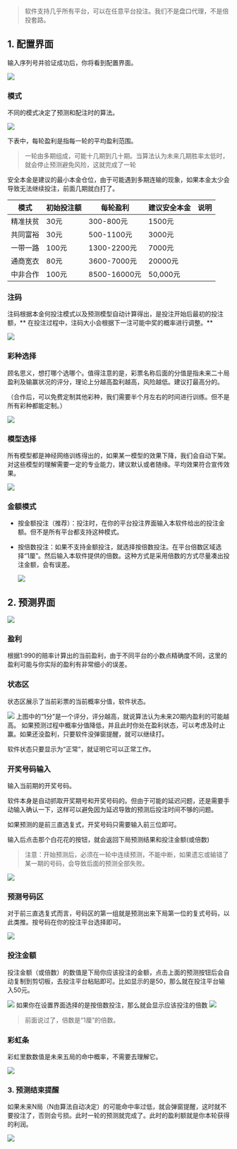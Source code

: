   
> 软件支持几乎所有平台，可以在任意平台投注。我们不是盘口代理，不是倍投套路。

## 1. 配置界面

  

输入序列号并验证成功后，你将看到配置界面。

![](attachment/79cfcfdb163ae244e5df9671d677260e.png)

### 模式

不同的模式决定了预测和配注时的算法。

![](attachment/79c18186b92d57c510f6e284b83e68b0.png)

下表中，每轮盈利是指每一轮的平均盈利范围。

> 一轮由多期组成，可能十几期到几十期。当算法认为未来几期胜率太低时，就会停止预测避免风险，这就完成了一轮


安全本金是建议的最小本金仓位，由于可能遇到多期连输的现象，如果本金太少会导致无法继续投注，前面几期就白打了。

  
| 模式 | 初始投注额 | 每轮盈利 | 建议安全本金 | 说明 |
| ---- | :----- | ---------- | ------ | --------------------------- |
| 精准扶贫 | 30元 | 300-800元 | 1500元 | |
| 共同富裕 | 30元 | 500-1100元 | 3000元 | |
| 一带一路 | 100元 | 1300-2200元 | 7000元 |  |
| 通商宽衣 | 80元 | 3600-7000元 | 20000元 | |
| 中非合作 | 100元 | 8500-16000元 | 50,000元 | |

### 注码

  
注码根据本金何投注模式以及预测模型自动计算得出，是投注开始后最初的投注额，** 在投注过程中，注码大小会根据下一注可能中奖的概率进行调整。**

  

![](attachment/3cd26ecdcb7ee745296f2acf8a904318.png)

  

### 彩种选择

  
顾名思义，想打哪个选哪个。值得注意的是，彩票名称后面的分值是指未来二十局盈利及输赢状况的评分，理论上分越高盈利越高，风险越低。建议打最高分的。

（合作后，可以免费定制其他彩种，我们需要半个月左右的时间进行训练。但不是所有彩种都能定制。）

![](attachment/f707324793d91cee57f31f2e3b986993.png)
  

### 模型选择


所有模型都是神经网络训练得出的，如果某一模型的效果下降，我们会自动下架。对这些模型的理解需要一定的专业能力，建议默认或者随缘。平均效果符合宣传效果。

  

![](attachment/6d7e1c1aefcdc8c40fa132c0d562332d.png)


  ### 金额模式

- 按金额投注（推荐）：投注时，在你的平台投注界面输入本软件给出的投注金额。但不是所有平台都支持这种模式。
- 按倍数投注：如果不支持金额投注，就选择按倍数投注。在平台倍数区域选择“1厘”。然后输入本软件提供的倍数。这种方式是采用倍数的方式尽量凑出投注金额，会有误差。
  
  ![](attachment/4a25f2cd9190948f413d4422db3c386a.png)

## 2. 预测界面

![](attachment/f6efa53fd7fa2fdfc8063ee9e0df9e3e.png)
  

### 盈利

  
根据1:990的赔率计算出的当前盈利，由于不同平台的小数点精确度不同，这里的盈利可能与你实际的盈利有非常细小的误差。

  
  
### 状态区

  

状态区展示了当前彩票的当前概率分值，软件状态。

  ![](attachment/dd0a9e8b79b11c7cd36a730ce0e20d0e.png)
上图中的“1分”是一个评分，评分越高，就说算法认为未来20期内盈利的可能越高。
如果预测过程中概率分值降低，并且此时你处在盈利状态，可以考虑及时止赢。如果还没盈利，只要软件没弹窗提醒，就可以继续打。


软件状态只要显示为“正常”，就证明它可以正常工作。


  

### 开奖号码输入


输入当前期的开奖号码。

软件本身是自动抓取开奖期号和开奖号码的。但由于可能的延迟问题，还是需要手动输入确认一下，这样可以避免因为延迟导致的预测后投注时间不够的问题。


如果预测的是前三直选复式，开奖号码只需要输入前三位即可。


输入后点击那个白花花的按钮，就会返回下局预测结果和投注金额(或倍数)

> 注意：开始预测后，必须在一轮中连续预测，不能中断，如果遗忘或输错了某一期的号码，会导致后面的预测全部失败。  

![](attachment/ab94c78826c6089b92fb79febb704a3e.png)

  

### 预测号码区

  

对于前三直选复式而言，号码区的第一组就是预测出来下局第一位的复式号码，以此类推。按号码在你的投注平台选择即可。

  

![](attachment/c4fc692aaf84b4a79d070969f5aa043a.png)

  

### 投注金额

  

投注金额（或倍数）的数值是下局你应该投注的金额，点击上面的预测按钮后会自动复制到剪切板，去投注平台粘贴即可。比如显示的是50，那么就在投注平台输入50元。

  

![](attachment/968c7933084cad93a7290d0dc380d932.png)
如果你在设置界面选择的是按倍数投注，那么就会显示应该投注的倍数
![](attachment/b618c11fd2b9407c268828baf5376f87.png)

> 前面说过了，倍数是“1厘”的倍数。

  
  

### 彩虹条

  

彩虹里数数值是未来五局的命中概率，不需要去理解它。


![](attachment/c0297751759b2e569e9daf67321973fe.png)

  

### 3. 预测结束提醒

  

如果未来N局（N由算法自动决定）的可能命中率过低，就会弹窗提醒，这时就不要投注了，否则会亏损。此时一轮的预测就完成了。此时的盈利额就是你本轮获得的利润。
  

![](attachment/80a17db4fda45a45bc90b8432a373fe6.png)